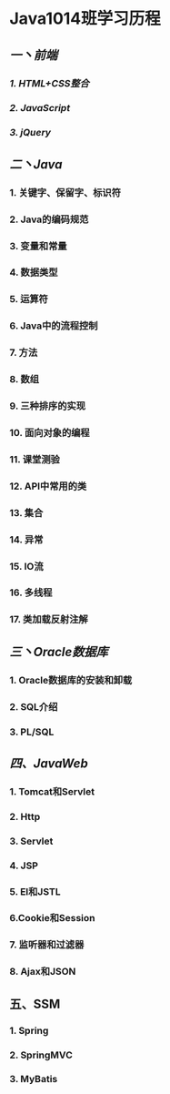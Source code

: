# Java1014班学习历程

## *一丶前端*

### *1. HTML+CSS整合*

### *2. JavaScript*

### *3. jQuery*

## *二丶Java*

### 1. 关键字、保留字、标识符

### 2. Java的编码规范

### 3. 变量和常量

### 4. 数据类型

### 5. 运算符

### 6. Java中的流程控制

### 7. 方法

### 8. 数组

### 9. 三种排序的实现

### 10. 面向对象的编程

### 11. 课堂测验

### 12. API中常用的类

### 13. 集合

### 14. 异常

### 15. IO流

### 16. 多线程

### 17. 类加载反射注解

## *三丶Oracle数据库*

### 1. Oracle数据库的安装和卸载

### 2. SQL介绍

### 3. PL/SQL

## *四、JavaWeb*

### 1. Tomcat和Servlet

### 2. Http

### 3. Servlet

### 4. JSP

### 5. El和JSTL

### 6.Cookie和Session

### 7. 监听器和过滤器

### 8. Ajax和JSON

## 五、SSM

### 1. Spring

### 2. SpringMVC

### 3. MyBatis

